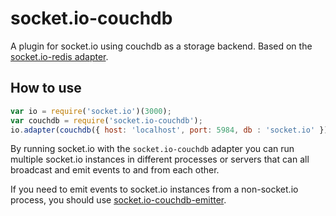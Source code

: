 # socket.io-couchdb

A plugin for socket.io using couchdb as a storage backend. Based on the [socket.io-redis adapter](https://github.com/Automattic/socket.io-redis).

## How to use

```js
var io = require('socket.io')(3000);
var couchdb = require('socket.io-couchdb');
io.adapter(couchdb({ host: 'localhost', port: 5984, db : 'socket.io' }));
```

By running socket.io with the `socket.io-couchdb` adapter you can run
multiple socket.io instances in different processes or servers that can
all broadcast and emit events to and from each other.

If you need to emit events to socket.io instances from a non-socket.io
process, you should use [socket.io-couchdb-emitter](http:///github.com/conor-mac-aoidh/socket.io-couchdb-emitter).

